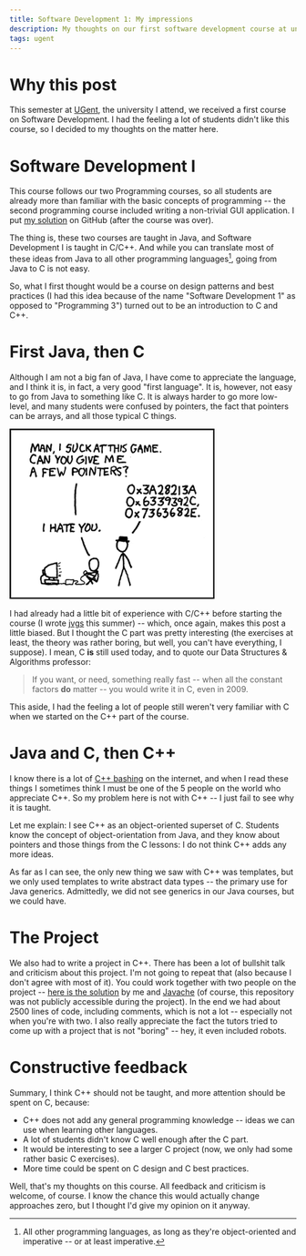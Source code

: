 ```yaml
---
title: Software Development 1: My impressions
description: My thoughts on our first software development course at uni
tags: ugent
---
```


# Why this post

This semester at [UGent](http://www.ugent.be/), the university I attend, we 
received a first course on Software Development. I had the feeling a lot of
students didn't like this course, so I decided to my thoughts on the matter
here.

# Software Development I

This course follows our two Programming courses, so all students are already
more than familiar with the basic concepts of programming -- the second
programming course included writing a non-trivial GUI application. I put
[my solution](http://github.com/jaspervdj/Musique) on GitHub (after the
course was over).

The thing is, these two courses are taught in Java, and Software Development I
is taught in C/C++. And while you can translate most of these ideas from Java
to all other programming languages[^1], going from Java to C is not easy.

[^1]: All other programming languages, as long as they're object-oriented and
      imperative -- or at least imperative.

So, what I first thought would be a course on design patterns and best
practices (I had this idea because of the name "Software Development 1" as
opposed to "Programming 3") turned out to be an introduction to C and C++.

# First Java, then C

Although I am not a big fan of Java, I have come to appreciate the language, and
I think it is, in fact, a very good "first language". It is, however, not easy
to go from Java to something like C. It is always harder to go more low-level,
and many students were confused by pointers, the fact that pointers can be
arrays, and all those typical C things.

![Pointers cartoon](/images/2010-01-20-xkcd-pointers.png)

I had already had a little bit of experience with C/C++ before starting the
course (I wrote [jvgs](http://jvgs.sf.net/) this summer) -- which, once again,
makes this post a little biased. But I thought the C part was pretty interesting
(the exercises at least, the theory was rather boring, but well, you can't have
everything, I suppose). I mean, C __is__ still used today, and to quote our Data
Structures & Algorithms professor:

> If you want, or need, something really fast -- when all the constant factors
> __do__ matter -- you would write it in C, even in 2009.

This aside, I had the feeling a lot of people still weren't very familiar with
C when we started on the C++ part of the course.

# Java and C, then C++

I know there is a lot of [C++ bashing](http://yosefk.com/c++fqa/) on the
internet, and when I read these things I sometimes think I must be one of the 5
people on the world who appreciate C++. So my problem here is not with C++ -- I
just fail to see why it is taught.

Let me explain: I see C++ as an object-oriented superset of C. Students know the
concept of object-orientation from Java, and they know about pointers and those
things from the C lessons: I do not think C++ adds any more ideas.

As far as I can see, the only new thing we saw with C++ was templates, but we
only used templates to write abstract data types -- the primary use for Java
generics. Admittedly, we did not see generics in our Java courses, but we
could have.

# The Project

We also had to write a project in C++. There has been a lot of bullshit talk
and criticism about this project. I'm not going to repeat that (also because
I don't agree with most of it). You could work together with two people on the
project -- [here is the solution](http://github.com/jaspervdj/AstroBot) by me
and [Javache](http://thinkjavache.be/blog/) (of course, this repository was
not publicly accessible during the project). In the end we had about 2500
lines of code, including comments, which is not a lot -- especially not when
you're with two. I also really appreciate the fact the tutors tried to come up
with a project that is not "boring" -- hey, it even included robots.

# Constructive feedback

Summary, I think C++ should not be taught, and more attention should be spent
on C, because:

- C++ does not add any general programming knowledge -- ideas we can use when
  learning other languages.
- A lot of students didn't know C well enough after the C part.
- It would be interesting to see a larger C project (now, we only had some
  rather basic C exercises).
- More time could be spent on C design and C best practices.

Well, that's my thoughts on this course. All feedback and criticism is welcome,
of course. I know the chance this would actually change approaches zero, but I
thought I'd give my opinion on it anyway.
